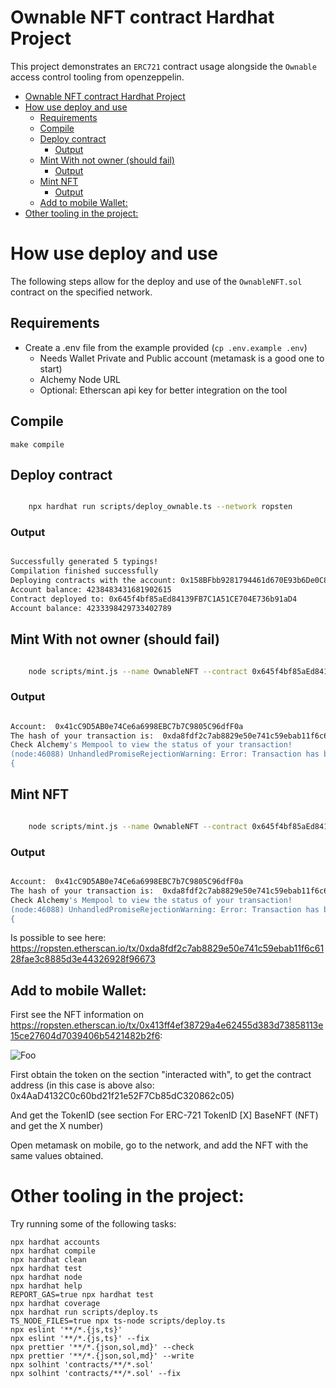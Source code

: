 # Ownable NFT contract Hardhat Project

This project demonstrates an `ERC721` contract usage alongside the `Ownable` access control tooling from openzeppelin.

- [Ownable NFT contract Hardhat Project](#ownable-nft-contract-hardhat-project)
- [How use deploy and use](#how-use-deploy-and-use)
  - [Requirements](#requirements)
  - [Compile](#compile)
  - [Deploy contract](#deploy-contract)
    - [Output](#output)
  - [Mint With not owner (should fail)](#mint-with-not-owner-should-fail)
    - [Output](#output-1)
  - [Mint NFT](#mint-nft)
    - [Output](#output-2)
  - [Add to mobile Wallet:](#add-to-mobile-wallet)
- [Other tooling in the project:](#other-tooling-in-the-project)

# How use deploy and use

The following steps allow for the deploy and use of the `OwnableNFT.sol` contract on the specified network.

## Requirements

- Create a .env file from the example provided (`cp .env.example .env`)
    - Needs Wallet Private and Public account (metamask is a good one to start)
    - Alchemy Node URL
    - Optional: Etherscan api key for better integration on the tool
## Compile

`make compile`

## Deploy contract

```bash

    npx hardhat run scripts/deploy_ownable.ts --network ropsten

```

### Output

```bash

Successfully generated 5 typings!
Compilation finished successfully
Deploying contracts with the account: 0x158BFbb9281794461d670E93b6De0C8a98F79CfE
Account balance: 4238483431681902615
Contract deployed to: 0x645f4bf85aEd84139FB7C1A51CE704E736b91aD4
Account balance: 4233398429733402789


```

## Mint With not owner (should fail)

```bash

    node scripts/mint.js --name OwnableNFT --contract 0x645f4bf85aEd84139FB7C1A51CE704E736b91aD4 --metadata QmSdnyBWHJ2y9cDLHi6mWyX2ND77KnvURckQHsC7SpdS8U --public $ACCOUNT_2_PUBLIC --private $ACCOUNT_2_PRIVATE

```

### Output

```bash

Account:  0x41cC9D5AB0e74Ce6a6998EBC7b7C9805C96dfF0a
The hash of your transaction is:  0xda8fdf2c7ab8829e50e741c59ebab11f6c6128fae3c8885d3e44326928f96673
Check Alchemy's Mempool to view the status of your transaction!
(node:46088) UnhandledPromiseRejectionWarning: Error: Transaction has been reverted by the EVM:
{

```

## Mint NFT

```bash

    node scripts/mint.js --name OwnableNFT --contract 0x645f4bf85aEd84139FB7C1A51CE704E736b91aD4 --metadata QmSdnyBWHJ2y9cDLHi6mWyX2ND77KnvURckQHsC7SpdS8U --public $ACCOUNT_1_PUBLIC --private $ACCOUNT_1_PRIVATE

```

### Output

```bash

Account:  0x41cC9D5AB0e74Ce6a6998EBC7b7C9805C96dfF0a
The hash of your transaction is:  0xda8fdf2c7ab8829e50e741c59ebab11f6c6128fae3c8885d3e44326928f96673
Check Alchemy's Mempool to view the status of your transaction!
(node:46088) UnhandledPromiseRejectionWarning: Error: Transaction has been reverted by the EVM:
{

```

Is possible to see here: <https://ropsten.etherscan.io/tx/0xda8fdf2c7ab8829e50e741c59ebab11f6c6128fae3c8885d3e44326928f96673>


## Add to mobile Wallet:

First see the NFT information on <https://ropsten.etherscan.io/tx/0x413ff4ef38729a4e62455d383d73858113e15ce27604d7039406b5421482b2f6>:

![Foo](https://i.imgur.com/jvA4wg0.png)

First obtain the token on the section "interacted with", to get the contract address (in this case is above also: 0x4AaD4132C0c60bd21f21e52F7Cb85dC320862c05)

And get the TokenID (see section For  ERC-721 TokenID [X] BaseNFT (NFT) and get the X number)

Open metamask on mobile, go to the network, and add the NFT with the same values obtained.


# Other tooling in the project:

Try running some of the following tasks:

```shell
npx hardhat accounts
npx hardhat compile
npx hardhat clean
npx hardhat test
npx hardhat node
npx hardhat help
REPORT_GAS=true npx hardhat test
npx hardhat coverage
npx hardhat run scripts/deploy.ts
TS_NODE_FILES=true npx ts-node scripts/deploy.ts
npx eslint '**/*.{js,ts}'
npx eslint '**/*.{js,ts}' --fix
npx prettier '**/*.{json,sol,md}' --check
npx prettier '**/*.{json,sol,md}' --write
npx solhint 'contracts/**/*.sol'
npx solhint 'contracts/**/*.sol' --fix
```
